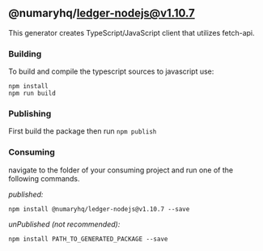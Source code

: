 ## @numaryhq/ledger-nodejs@v1.10.7

This generator creates TypeScript/JavaScript client that utilizes fetch-api.

### Building

To build and compile the typescript sources to javascript use:
```
npm install
npm run build
```

### Publishing

First build the package then run ```npm publish```

### Consuming

navigate to the folder of your consuming project and run one of the following commands.

_published:_

```
npm install @numaryhq/ledger-nodejs@v1.10.7 --save
```

_unPublished (not recommended):_

```
npm install PATH_TO_GENERATED_PACKAGE --save
